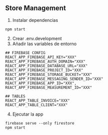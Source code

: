 ## Store Management

1. Instalar dependencias
```
npm start
```
2. Crear .env.development
3. Añadir las variables de entorno

```
## FIREBASE CONFIG
REACT_APP_FIREBASE_API_KEY="XXX"
REACT_APP_FIREBASE_AUTH_DOMAIN="XXX"
REACT_APP_FIREBASE_DATABASE_URL="XXX"
REACT_APP_FIREBASE_PROJECT_ID="XXX"
REACT_APP_FIREBASE_STORAGE_BUCKET="XXX"
REACT_APP_FIREBASE_MESSAGING_SENDER_ID="XXX"
REACT_APP_FIREBASE_APP_ID="XXX",
REACT_APP_FIREBASE_MEASUREMENT_ID="XXX"

## TABLES
REACT_APP_TABLE_INVOICE="XXX"
REACT_APP_TABLE_CLIENT="XXX"
```
4. Ejecutar la app
```
firebase serve --only firestore
npm start
```